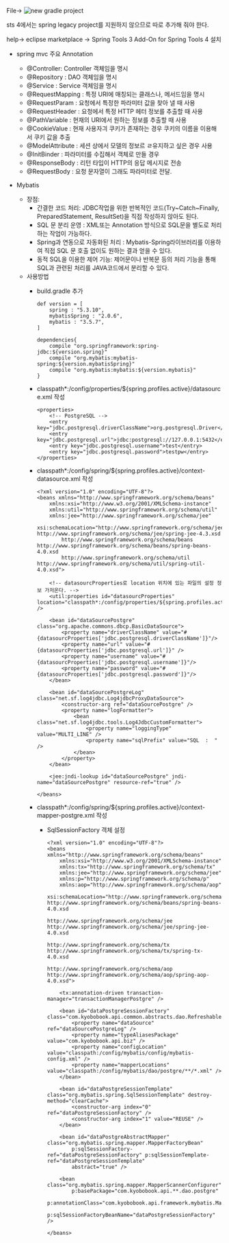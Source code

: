 
File->
![new gradle project](/assets/images/spingMVC1.PNG)


sts 4에서는 spring legacy project를 지원하지 않으므로 따로 추가해 줘야 한다.

help-> eclipse marketplace -> Spring Tools 3 Add-On for Spring Tools 4 설치

- spring mvc 주요 Annotation
  - @Controller: Controller 객체임을 명시
  - @Repository : DAO 객체임을 명시
  - @Service : Service 객체임을 명시
  - @RequestMapping : 특정 URI에 매칭되는 클래스나, 메서드임을 명시
  - @RequestParam : 요청에서 특정한 파라미터 값을 찾아 낼 때 사용
  - @RequestHeader : 요청에서 특정 HTTP 헤터 정보를 추출할 때 사용
  - @PathVariable : 현재의 URI에서 원하는 정보를 추출할 때 사용
  - @CookieValue : 현재 사용자긔 쿠키가 존재하는 경우 쿠키의 이름을 이용해서 쿠키 값을 추출
  - @ModelAttribute : 세션 상에서 모델의 정보르 ㄹ유지하고 싶은 경우 사용
  - @InitBinder : 파라미터를 수집해서 객체로 만들 경우
  - @ResponseBody : 리턴 타입이 HTTP의 응답 메시지로 전송
  - @RequestBody : 요청 문자열이 그래도 파라미터로 전달.


- Mybatis
  - 장점:
    - 간결한 코드 처리: JDBC작업을 위한 반복적인 코드(Try~Catch~Finally, PreparedStatement, ResultSet)을 직접 작성하지 않아도 된다.
    - SQL 문 분리 운영 : XML또는 Annotation 방식으로 SQL문을 별도로 처리하는 작업이 가능하다.
    - Spring과 연동으로 자동화된 처리 : Mybatis-Spring라이브러리를 이용하여 직접 SQL 문 호출 없이도 원하는 결과 얻을 수 있다.
    - 동적 SQL을 이용한 제어 기능: 제어문이나 반복문 등의 처리 기능을 통해 SQL과 관련된 처리를 JAVA코드에서 분리할 수 있다.
  - 사용방법
    - build.gradle 추가

        ```
        def version = [
            spring : "5.3.10",
            mybatisSpring : "2.0.6",
            mybatis : "3.5.7",
        ]

        dependencies{
            compile "org.springframework:spring-jdbc:${version.spring}"
            compile "org.mybatis:mybatis-spring:${version.mybatisSpring}"
            compile "org.mybatis:mybatis:${version.mybatis}"
        }
        ```

    - classpath*:/config/properties/${spring.profiles.active}/datasource.xml 작성

        ```
        <properties>
            <!-- PostgreSQL -->
            <entry key="jdbc.postgresql.driverClassName">org.postgresql.Driver</entry>
            <entry key="jdbc.postgresql.url">jdbc:postgresql://127.0.0.1:5432</entry>
            <entry key="jdbc.postgresql.username">test</entry>
            <entry key="jdbc.postgresql.password">testpw</entry>
        </properties>
        ```

    - classpath*:/config/spring/${spring.profiles.active}/context-datasource.xml 작성

        ```
        <?xml version="1.0" encoding="UTF-8"?>
        <beans xmlns="http://www.springframework.org/schema/beans"
            xmlns:xsi="http://www.w3.org/2001/XMLSchema-instance"
            xmlns:util="http://www.springframework.org/schema/util"
            xmlns:jee="http://www.springframework.org/schema/jee"
            xsi:schemaLocation="http://www.springframework.org/schema/jee http://www.springframework.org/schema/jee/spring-jee-4.3.xsd
                http://www.springframework.org/schema/beans http://www.springframework.org/schema/beans/spring-beans-4.0.xsd
                http://www.springframework.org/schema/util http://www.springframework.org/schema/util/spring-util-4.0.xsd">
            
            <!-- datasourcProperties로 location 위치에 있는 파일의 설정 정보 가저온다. -->
            <util:properties id="datasourcProperties" location="classpath*:/config/properties/${spring.profiles.active}/datasource.xml" />
            
            <bean id="dataSourcePostgre" class="org.apache.commons.dbcp.BasicDataSource">
                <property name="driverClassName" value="#{datasourcProperties['jdbc.postgresql.driverClassName']}"/>
                <property name="url" value="#{datasourcProperties['jdbc.postgresql.url']}" />
                <property name="username" value="#{datasourcProperties['jdbc.postgresql.username']}"/>
                <property name="password" value="#{datasourcProperties['jdbc.postgresql.password']}"/>
            </bean>
        
            <bean id="dataSourcePostgreLog" class="net.sf.log4jdbc.Log4jdbcProxyDataSource">
                <constructor-arg ref="dataSourcePostgre" />
                <property name="logFormatter">
                    <bean class="net.sf.log4jdbc.tools.Log4JdbcCustomFormatter">
                        <property name="loggingType" value="MULTI_LINE" />
                        <property name="sqlPrefix" value="SQL  :  " />
                    </bean>
                </property>
            </bean>
            
            <jee:jndi-lookup id="dataSourcePostgre" jndi-name="dataSourcePostgre" resource-ref="true" />
            
        </beans>
        ```

    - classpath*:/config/spring/${spring.profiles.active}/context-mapper-postgre.xml 작성
      - SqlSessionFactory 객체 설정

        ```
        <?xml version="1.0" encoding="UTF-8"?>
        <beans xmlns="http://www.springframework.org/schema/beans"
            xmlns:xsi="http://www.w3.org/2001/XMLSchema-instance"
            xmlns:tx="http://www.springframework.org/schema/tx"
            xmlns:jee="http://www.springframework.org/schema/jee"
            xmlns:p="http://www.springframework.org/schema/p"
            xmlns:aop="http://www.springframework.org/schema/aop"
            xsi:schemaLocation="http://www.springframework.org/schema/beans http://www.springframework.org/schema/beans/spring-beans-4.0.xsd
                                http://www.springframework.org/schema/jee http://www.springframework.org/schema/jee/spring-jee-4.0.xsd
                                http://www.springframework.org/schema/tx http://www.springframework.org/schema/tx/spring-tx-4.0.xsd
                                http://www.springframework.org/schema/aop http://www.springframework.org/schema/aop/spring-aop-4.0.xsd">

            <tx:annotation-driven transaction-manager="transactionManagerPostgre" />

            <bean id="dataPostgreSessionFactory" class="com.kyobobook.api.common.abstracts.dao.RefreshableSqlSessionFactoryBean">
                <property name="dataSource" ref="dataSourcePostgreLog" />
                <property name="typeAliasesPackage" value="com.kyobobook.api.biz" />
                <property name="configLocation" value="classpath:/config/mybatis/config/mybatis-config.xml" />
                <property name="mapperLocations" value="classpath:/config/mybatis/dao/postgre/**/*.xml" />
            </bean>   
            
            <bean id="dataPostgreSessionTemplate" class="org.mybatis.spring.SqlSessionTemplate" destroy-method="clearCache">
                <constructor-arg index="0" ref="dataPostgreSessionFactory" />
                <constructor-arg index="1" value="REUSE" />
            </bean>
            
            <bean id="dataPostgreAbstractMapper" class="org.mybatis.spring.mapper.MapperFactoryBean"
                p:sqlSessionFactory-ref="dataPostgreSessionFactory" p:sqlSessionTemplate-ref="dataPostgreSessionTemplate" 
                abstract="true" />
            
            <bean class="org.mybatis.spring.mapper.MapperScannerConfigurer"
                p:basePackage="com.kyobobook.api.**.dao.postgre"
                p:annotationClass="com.kyobobook.api.framework.mybatis.MapperPostgre"
                p:sqlSessionFactoryBeanName="dataPostgreSessionFactory" />
                
        </beans>
        ```
    

    